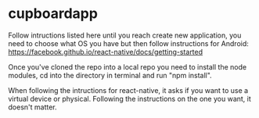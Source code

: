 # cupboardapp

Follow intructions listed here until you reach create new application, you need to choose what OS you have but then follow instructions for Android: 
  https://facebook.github.io/react-native/docs/getting-started
 
Once you've cloned the repo into a local repo you need to install the node modules, 
cd into the directory in terminal and run "npm install".

When following the intructions for react-native, it asks if you want to use a virtual device or physical. 
Following the instructions on the one you want, it doesn't matter.









 
